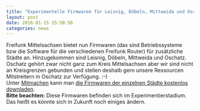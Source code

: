 ```yaml
---
title: "Experimentelle Firmwaren für Leisnig, Döbeln, Mittweida und Oschatz"
layout: post
date: 2016-01-15 15:50:58
categories: news
---
```


Freifunk Mittelsachsen bietet nun Firmwaren (das sind Betriebssysteme bzw die Software für die verschiedenen Freifunk Router) für
zusätzliche Städte an.
Hinzugekommen sind Leisnig, Döbeln, Mittweida und Oschatz. Oschatz gehört zwar nicht ganz zum Kreis Mittelsachsen aber wir
sind nicht an Kreisgrenzen gebunden und stellen deshalb gern unsere Ressourcen Mitstreitern in Oschatz zur Verfügung. :-)
<br>
Unter [Mitmachen](/mitmachen) kann man [die Firmwaren der einzelnen Städte kostenlos downladen](/mitmachen#software--freifunk-firmware).
<br>
**Bitte beachten:** Diese Firmwaren befinden sich im Experimentierstadium. Das heißt es könnte sich in Zukunft noch
einiges ändern.
